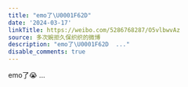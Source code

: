 ```yaml
---
title: "emo了\U0001F62D"
date: '2024-03-17'
linkTitle: https://weibo.com/5286768287/O5vlbwvAz
source: 多次婉拒久保织织的微博
description: "emo了\U0001F62D  ..."
disable_comments: true
---
```

emo了😭  ...